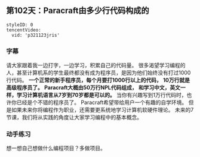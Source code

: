 ## 第102天：Paracraft由多少行代码构成的



```@TencentVideo
styleID: 0
tencentVideo:
  vid: 'p321123jris'

```



### 字幕

请大家跟着我一边打字，一边学习，积累自己的代码量。
很多渴望学习编程的人，甚至计算机系的学生最终都没有成为程序员，是因为他们始终没有打过1000行代码。
**一个正常的新手程序员，每个月要打1000行以上的代码，**
**10万行就是高级程序员了。**
**Paracraft大概由50万行NPL代码组成，**
**和学习中文，英文一样，学习计算机语言从7岁到70岁都是可以的。**
当你有兴趣写到1万行代码时，也许你已经是个不错的程序员了。
Paracraft希望带给用户一个有趣的自学环境。
但是如果未来你将编程作为职业，还需要更系统地学习计算机软硬件理论。
未来的7节课，我们将从实践的角度让大家学习编程中的基本概念。

### 动手练习
想一想自己想做什么编程项目？多做项目。